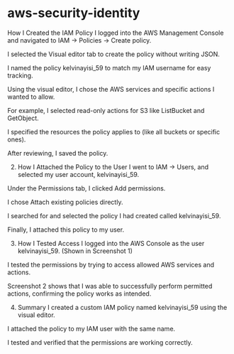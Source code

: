 # aws-security-identity
How I Created the IAM Policy
I logged into the AWS Management Console and navigated to IAM → Policies → Create policy.

I selected the Visual editor tab to create the policy without writing JSON.

I named the policy kelvinayisi_59 to match my IAM username for easy tracking.

Using the visual editor, I chose the AWS services and specific actions I wanted to allow.

For example, I selected read-only actions for S3 like ListBucket and GetObject.

I specified the resources the policy applies to (like all buckets or specific ones).

After reviewing, I saved the policy.

2. How I Attached the Policy to the User
I went to IAM → Users, and selected my user account, kelvinayisi_59.

Under the Permissions tab, I clicked Add permissions.

I chose Attach existing policies directly.

I searched for and selected the policy I had created called kelvinayisi_59.

Finally, I attached this policy to my user.

3. How I Tested Access
I logged into the AWS Console as the user kelvinayisi_59. (Shown in Screenshot 1)

I tested the permissions by trying to access allowed AWS services and actions.

Screenshot 2 shows that I was able to successfully perform permitted actions, confirming the policy works as intended.

4. Summary
I created a custom IAM policy named kelvinayisi_59 using the visual editor.

I attached the policy to my IAM user with the same name.

I tested and verified that the permissions are working correctly.
